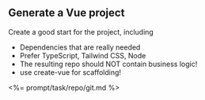 ## Generate a Vue project

Create a good start for the project, including

- Dependencies that are really needed
- Prefer TypeScript, Tailwind CSS, Node
- The resulting repo should NOT contain business logic!
- use create-vue for scaffolding!

<%= prompt/task/repo/git.md %>
